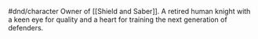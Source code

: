 #dnd/character 
Owner of [[Shield and Saber]]. A retired human knight with a keen eye for quality and a heart for training the next generation of defenders.